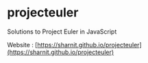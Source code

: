 # projecteuler
Solutions to Project Euler in JavaScript

Website : [https://sharnit.github.io/projecteuler](https://sharnit.github.io/projecteuler)
